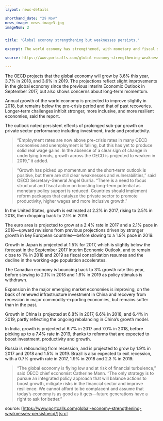 ```yaml
---
layout: news-details

shorthand_date: "29 Nov"
news_image: news-image3.jpg
imageNum: 2


title: 'Global economy strengthening but weaknesses persists.'

excerpt: The world economy has strengthened, with monetary and fiscal stimulus underpinning a broad-based and synchronized&nbsp;improvement in growth rates across most countries, according to the latest Economic Outlook of the Paris-based Organisation for Economic Cooperation and Development’s (OECD).

source: https://www.portcalls.com/global-economy-strengthening-weaknesses-persistoecd/

---
```


The&nbsp;OECD projects that the global economy will grow by 3.6% this year, 3.7% in 2018, and 3.6% in 2019. The projections reflect slight improvements in the global economy since the previous Interim Economic Outlook in September 2017, but also shows concerns about long-term momentum.

Annual growth of the world economy is projected to improve slightly&nbsp;in 2018, but remains below the pre-crisis period and that of past recoveries. Longer-term challenges inhibit stronger, more inclusive, and more resilient economies, said the report.

The outlook noted persistent effects of prolonged sub-par growth on private sector performance including investment, trade and productivity.

>“Employment rates are now above pre-crisis rates in many OECD economies and unemployment is falling, but this has yet to produce solid real wage gains. In the absence of a clear sign of change in underlying trends, growth across the OECD is projected to weaken in 2019,” it added.

>“Growth has picked up momentum and the short-term outlook is positive, but there are still clear weaknesses and vulnerabilities,” said OECD Secretary-General Angel Gurria. “There is a need to focus structural and fiscal action on boosting long-term potential as monetary policy support is reduced. Countries should implement reform packages that catalyze the private sector to promote productivity, higher wages and more inclusive growth.”

In the United States, growth is estimated at 2.2% in 2017, rising to 2.5% in 2018, then dropping back to 2.1% in 2019.

The euro area is projected to grow at a 2.4% rate in 2017 and a 2.1% pace in 2018—upward revisions from previous projections driven by stronger growth in key European countries—before slowing to a 1.9% pace in 2019.

Growth in Japan is projected at 1.5% for 2017, which is slightly below the forecast in the September 2017 Interim Economic Outlook, and to remain close to 1% in 2018 and 2019 as fiscal consolidation resumes and the decline in the working-age population accelerates.

The Canadian economy is bouncing back to 3% growth rate this year, before slowing to 2.1% in 2018 and 1.9% in 2019 as policy stimulus is withdrawn.

Expansion in the major emerging market economies is improving, on the back of renewed infrastructure investment in China and recovery from recession in major commodity-exporting economies, but remains softer than in the past.

Growth in China is projected at 6.8% in 2017, 6.6% in 2018, and 6.4% in 2019, partly reflecting the ongoing rebalancing in China’s growth model.

In India, growth is projected at 6.7% in 2017 and 7.0% in 2018, before picking up to a 7.4% rate in 2019, thanks to reforms that are expected to boost investment, productivity and growth.

Russia is rebounding from recession, and is projected to grow by 1.9% in 2017 and 2018 and 1.5% in 2019. Brazil is also expected to exit recession, with a 0.7% growth rate in 2017, 1.9% in 2018 and 2.3 % in 2019.

>“The global economy is flying low and at risk of financial turbulence,” said OECD chief economist Catherine Mann. “The only strategy is to pursue an integrated policy approach that will balance actions to boost growth, mitigate risks in the financial sector and improve resilience. We cannot afford to be complacent and assume that today’s economy is as good as it gets—future generations have a right to ask for better.”


source: [https://www.portcalls.com/global-economy-strengthening-weaknesses-persistoecd/][src]

[src]: https://www.portcalls.com/global-economy-strengthening-weaknesses-persistoecd/

